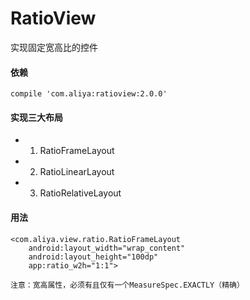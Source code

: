 # RatioView
实现固定宽高比的控件

#### 依赖

```
compile 'com.aliya:ratioview:2.0.0'
```

#### 实现三大布局

* 1. RatioFrameLayout
* 2. RatioLinearLayout
* 3. RatioRelativeLayout

#### 用法

```
<com.aliya.view.ratio.RatioFrameLayout
    android:layout_width="wrap_content"
    android:layout_height="100dp"
    app:ratio_w2h="1:1">
```

`注意：宽高属性，必须有且仅有一个MeasureSpec.EXACTLY（精确） `